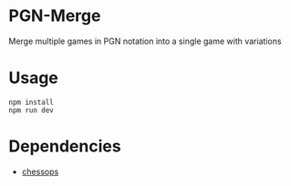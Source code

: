 # PGN-Merge
Merge multiple games in PGN notation into a single game with variations

# Usage
```
npm install
npm run dev
```
# Dependencies
* [chessops](https://github.com/niklasf/chessops)